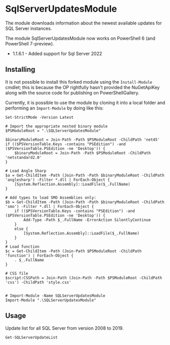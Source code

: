 # SqlServerUpdatesModule
The module downloads information about the newest available updates for SQL Server instances.

The module SqlServerUpdatesModule now works on PowerShell 6 (and PowerShell 7-preview).

- 1.1.6.1 - Added support for Sql Server 2022

## Installing
It is not possible to install this forked module using the ```Install-Module``` cmdlet; this is because the OP rightfully hasn't provided the NuGetApiKey along with the source code for publishing on PowerShellGallery.

Currently, it is possible to use the module by cloning it into a local folder and performing an ```Import-Module``` by doing like this:

```
Set-StrictMode -Version Latest

# Import the appropriate nested binary module
$PSModuleRoot = ".\SQLServerUpdatesModule"

$binaryModuleRoot = Join-Path -Path $PSModuleRoot -ChildPath 'net45'
if (($PSVersionTable.Keys -contains "PSEdition") -and ($PSVersionTable.PSEdition -ne 'Desktop')) {
    $binaryModuleRoot = Join-Path -Path $PSModuleRoot -ChildPath 'netstandard2.0'
}

# Load Angle Sharp
$a = Get-ChildItem -Path (Join-Path -Path $binaryModuleRoot -ChildPath 'anglesharp') -Filter *.dll | ForEach-Object {
    [System.Reflection.Assembly]::LoadFile($_.FullName)
}

# Add types to load SMO Assemblies only:
$b = Get-ChildItem -Path (Join-Path -Path $binaryModuleRoot -ChildPath 'smo') -Filter *.dll | ForEach-Object {
    if (($PSVersionTable.Keys -contains "PSEdition") -and ($PSVersionTable.PSEdition -ne 'Desktop')) {
        Add-Type -Path $_.FullName -ErrorAction SilentlyContinue
    }
    else {
        [System.Reflection.Assembly]::LoadFile($_.FullName)
    }
}
# Load function
$c = Get-ChildItem -Path (Join-Path $PSModuleRoot -ChildPath 'function') | ForEach-Object {
    . $_.FullName
}

# CSS file
$script:CSSPath = Join-Path (Join-Path -Path $PSModuleRoot -ChildPath 'css') -ChildPath 'style.css'


# Import-Module -Name SQLServerUpdatesModule
Import-Module ".\SQLServerUpdatesModule"
```

## Usage

Update list for all SQL Server from version 2008 to 2019.
```
Get-SQLServerUpdateList
```
